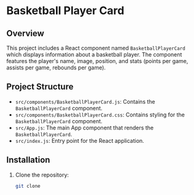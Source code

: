 # Basketball Player Card

## Overview

This project includes a React component named `BasketballPlayerCard` which displays information about a basketball player. The component features the player's name, image, position, and stats (points per game, assists per game, rebounds per game).

## Project Structure

- `src/components/BasketballPlayerCard.js`: Contains the `BasketballPlayerCard` component.
- `src/components/BasketballPlayerCard.css`: Contains styling for the `BasketballPlayerCard` component.
- `src/App.js`: The main App component that renders the `BasketballPlayerCard`.
- `src/index.js`: Entry point for the React application.

## Installation

1. Clone the repository:
   ```bash
   git clone 
